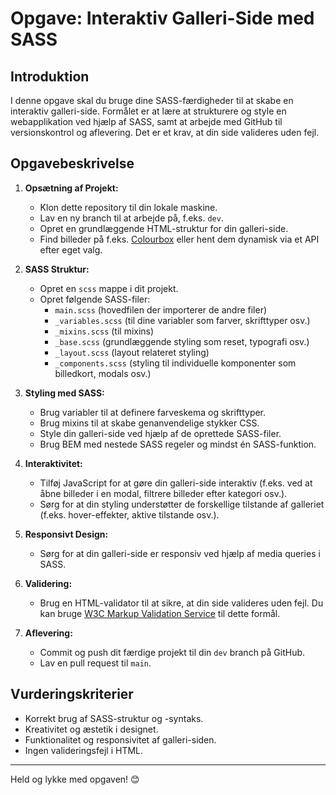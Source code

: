 # Opgave: Interaktiv Galleri-Side med SASS

## Introduktion
I denne opgave skal du bruge dine SASS-færdigheder til at skabe en interaktiv galleri-side. Formålet er at lære at strukturere og style en webapplikation ved hjælp af SASS, samt at arbejde med GitHub til versionskontrol og aflevering. Det er et krav, at din side valideres uden fejl.

## Opgavebeskrivelse
1. **Opsætning af Projekt:**
   - Klon dette repository til din lokale maskine.
   - Lav en ny branch til at arbejde på, f.eks. `dev`. 
   - Opret en grundlæggende HTML-struktur for din galleri-side.
   - Find billeder på f.eks. [Colourbox](https://www.colourbox.com/) eller hent dem dynamisk via et API efter eget valg.

2. **SASS Struktur:**
   - Opret en `scss` mappe i dit projekt.
   - Opret følgende SASS-filer:
     - `main.scss` (hovedfilen der importerer de andre filer)
     - `_variables.scss` (til dine variabler som farver, skrifttyper osv.)
     - `_mixins.scss` (til mixins)
     - `_base.scss` (grundlæggende styling som reset, typografi osv.)
     - `_layout.scss` (layout relateret styling)
     - `_components.scss` (styling til individuelle komponenter som billedkort, modals osv.)

3. **Styling med SASS:**
   - Brug variabler til at definere farveskema og skrifttyper.
   - Brug mixins til at skabe genanvendelige stykker CSS.
   - Style din galleri-side ved hjælp af de oprettede SASS-filer.
   - Brug BEM med nestede SASS regeler og mindst én SASS-funktion.

4. **Interaktivitet:**
   - Tilføj JavaScript for at gøre din galleri-side interaktiv (f.eks. ved at åbne billeder i en modal, filtrere billeder efter kategori osv.).
   - Sørg for at din styling understøtter de forskellige tilstande af galleriet (f.eks. hover-effekter, aktive tilstande osv.).

5. **Responsivt Design:**
   - Sørg for at din galleri-side er responsiv ved hjælp af media queries i SASS.

6. **Validering:**
   - Brug en HTML-validator til at sikre, at din side valideres uden fejl. Du kan bruge [W3C Markup Validation Service](https://validator.w3.org/) til dette formål.

7. **Aflevering:**
   - Commit og push dit færdige projekt til din `dev` branch på GitHub.
   - Lav en pull request til `main`.

## Vurderingskriterier
- Korrekt brug af SASS-struktur og -syntaks.
- Kreativitet og æstetik i designet.
- Funktionalitet og responsivitet af galleri-siden.
- Ingen valideringsfejl i HTML.

---

Held og lykke med opgaven! 😊
